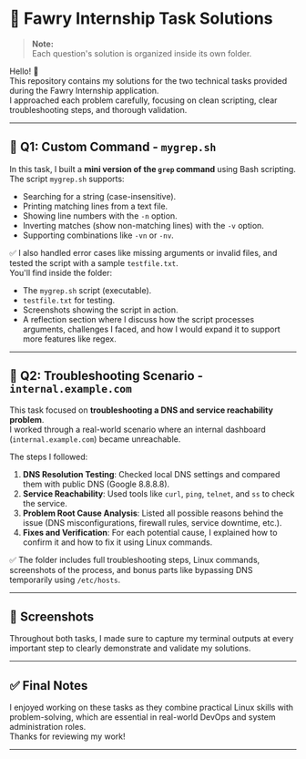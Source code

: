 # 🚀 Fawry Internship Task Solutions

> **Note:**  
> Each question's solution is organized inside its own folder.

Hello! 👋  
This repository contains my solutions for the two technical tasks provided during the Fawry Internship application.  
I approached each problem carefully, focusing on clean scripting, clear troubleshooting steps, and thorough validation.

---

## 📄 Q1: Custom Command - `mygrep.sh`

In this task, I built a **mini version of the `grep` command** using Bash scripting.  
The script `mygrep.sh` supports:

- Searching for a string (case-insensitive).
- Printing matching lines from a text file.
- Showing line numbers with the `-n` option.
- Inverting matches (show non-matching lines) with the `-v` option.
- Supporting combinations like `-vn` or `-nv`.

✅ I also handled error cases like missing arguments or invalid files, and tested the script with a sample `testfile.txt`.  
You'll find inside the folder:

- The `mygrep.sh` script (executable).
- `testfile.txt` for testing.
- Screenshots showing the script in action.
- A reflection section where I discuss how the script processes arguments, challenges I faced, and how I would expand it to support more features like regex.

---

## 📄 Q2: Troubleshooting Scenario - `internal.example.com`

This task focused on **troubleshooting a DNS and service reachability problem**.  
I worked through a real-world scenario where an internal dashboard (`internal.example.com`) became unreachable.

The steps I followed:

1. **DNS Resolution Testing**: Checked local DNS settings and compared them with public DNS (Google 8.8.8.8).
2. **Service Reachability**: Used tools like `curl`, `ping`, `telnet`, and `ss` to check the service.
3. **Problem Root Cause Analysis**: Listed all possible reasons behind the issue (DNS misconfigurations, firewall rules, service downtime, etc.).
4. **Fixes and Verification**: For each potential cause, I explained how to confirm it and how to fix it using Linux commands.

✅ The folder includes full troubleshooting steps, Linux commands, screenshots of the process, and bonus parts like bypassing DNS temporarily using `/etc/hosts`.

---

## 📸 Screenshots

Throughout both tasks, I made sure to capture my terminal outputs at every important step to clearly demonstrate and validate my solutions.

---

## ✅ Final Notes

I enjoyed working on these tasks as they combine practical Linux skills with problem-solving, which are essential in real-world DevOps and system administration roles.  
Thanks for reviewing my work!

---


